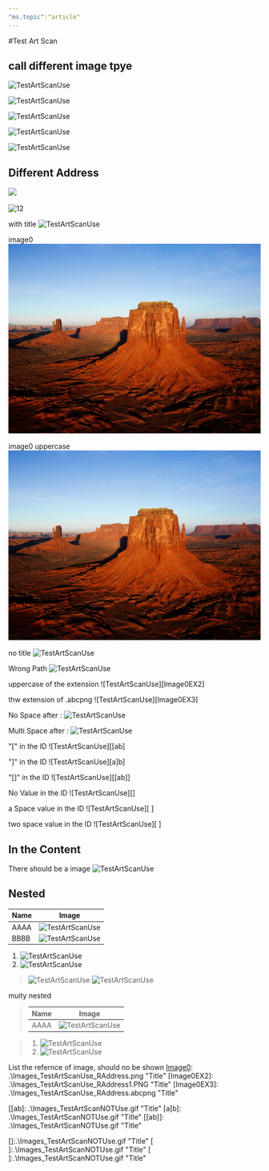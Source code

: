 ```yaml
---
"ms.topic":"article"
---
```


<tags
	ms.service="active-directory-b2c"
	ms.workload="identity"
	ms.tgt_pltfrm="na"
	ms.devlang="na"
	ms.topic="get-started-article"
	ms.date="05/16/2016"
	ms.author="swkrish"/>

#Test Art Scan

## call different image tpye

![TestArtScanUse](.\Images\_TestArtScanUse.bmp)

![TestArtScanUse](.\Images\_TestArtScanUse.gif)

![TestArtScanUse](Images\_TestArtScanUse.jpeg)

![TestArtScanUse](.\Images\_TestArtScanUse.jpg)

![TestArtScanUse](.\Images\_TestArtScanUse.png)

## Different Address
![](.\Images\_TestArtScanUse_NoName.jpeg)

![12](.\Images\_TestArtScanUse_NOName.bmp)

with title
![TestArtScanUse](.\Images\_TestArtScanUse_WithTitle.jpg "title")

image0
![TestArtScanUse][Image0]

image0 uppercase
![TestArtScanUse][IMAGE0]


no title
![TestArtScanUse][Image0EX0]

Wrong Path
![TestArtScanUse][Image0EX1]

uppercase of the extension
![TestArtScanUse][Image0EX2]

thw extension of .abcpng
![TestArtScanUse][Image0EX3]


No Space after : 
![TestArtScanUse][Image4]

Multi Space after :
![TestArtScanUse][sd]

"[" in the ID
![TestArtScanUse][[ab]

"]" in the ID
![TestArtScanUse][a]b]

"[]" in the ID
![TestArtScanUse][[ab]]

No Value in the ID
![TestArtScanUse][]

a Space value in the ID
![TestArtScanUse][ ]

two space value in the ID
![TestArtScanUse][  ]

## In the Content
There should be a image ![TestArtScanUse](.\Images\_TestArtScanUse_IntheContent.png)

## Nested

Name|Image
----|-----
AAAA|![TestArtScanUse](.\Images\_TestArtScanUse_NestedINTable.jpg)
BBBB|![TestArtScanUse][Image1]

1. ![TestArtScanUse](.\Images\_TestArtScanUse_NestedInList.jpg)
2. ![TestArtScanUse][Image2]

> ![TestArtScanUse](.\Images\_TestArtScanUse_NestedInblock.png)
> ![TestArtScanUse][Image3]

muity nested 
> Name|Image
> ----|----
> AAAA|![TestArtScanUse](.\Images\_TestArtScanUse_MutiNested.jpg) 

> 1. ![TestArtScanUse](.\Images\_TestArtScanUse_MutiNested.jpg) 
> 2. ![TestArtScanUse][Image3]
> 



List the refernce of image, should no be shown
[Image0]: .\Images\_TestArtScanUse_RAddress.png "Title"
[Image0EX2]: .\Images\_TestArtScanUse_RAddress1.PNG "Title"
[Image0EX3]: .\Images\_TestArtScanUse_RAddress.abcpng "Title"


[Image0EX0]: .\Images\_TestArtScanUse_RA_NoTitle.gif
[Image0EX1]: \_TestArtScanUse_RA_NoTitle.gif "Title"
[Image1]: .\Images\_TestArtScanUse_NestedINTable_RA.jpg "Title"
[Image2]: .\Images\_TestArtScanUse_NestedInList_RA.jpg "Title"
[Image3]: .\Images\_TestArtScanUse_NestedInblock_RA.png "Title"

[Image4]:.\Images\_TestArtScanNOTUse.bmp "Title"
[sd]:    .\Images\_TestArtScanNOTUse.gif "Title"

[[ab]:    .\Images\_TestArtScanNOTUse.gif "Title"
[a]b]:    .\Images\_TestArtScanNOTUse.gif "Title"
[[ab]]:    .\Images\_TestArtScanNOTUse.gif "Title"

[]:.\Images\_TestArtScanNOTUse.gif "Title"
[ ]:.\Images\_TestArtScanNOTUse.gif "Title"
[  ]:.\Images\_TestArtScanNOTUse.gif "Title"

[IMAGE0]: .\Images\Desert.jpg "Title"
